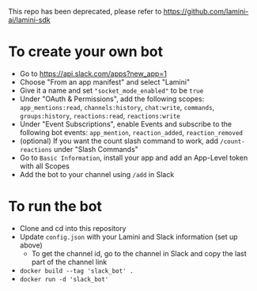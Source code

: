 This repo has been deprecated, please refer to https://github.com/lamini-ai/lamini-sdk

# To create your own bot
* Go to https://api.slack.com/apps?new_app=1
* Choose "From an app manifest" and select "Lamini"
* Give it a name and set `"socket_mode_enabled"` to be `true`
* Under "OAuth & Permissions", add the following scopes: `app_mentions:read`, `channels:history`, `chat:write`, `commands`, `groups:history`, `reactions:read`, `reactions:write`
* Under "Event Subscriptions", enable Events and subscribe to the following bot events: `app_mention`, `reaction_added`, `reaction_removed`
* (optional) If you want the count slash command to work, add `/count-reactions` under "Slash Commands"
* Go to `Basic Information`, install your app and add an App-Level token with all Scopes
* Add the bot to your channel using `/add` in Slack

# To run the bot
* Clone and cd into this repository
* Update `config.json` with your Lamini and Slack information (set up above)
    * To get the channel id, go to the channel in Slack and copy the last part of the channel link
* `docker build --tag 'slack_bot' .`
* `docker run -d 'slack_bot'`
